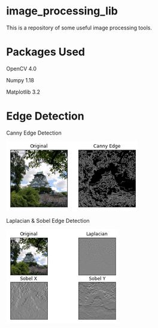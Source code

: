 # image_processing_lib

This is a repository of some useful image processing tools.

# Packages Used
OpenCV 4.0

Numpy 1.18

Matplotlib 3.2


# Edge Detection
Canny Edge Detection

![](https://github.com/ChuinHongYap/image_processing_lib/blob/master/images/cannyEdge_comparison.png)

Laplacian & Sobel Edge Detection

![](https://github.com/ChuinHongYap/image_processing_lib/blob/master/images/sobelEdge_comparison.png)
